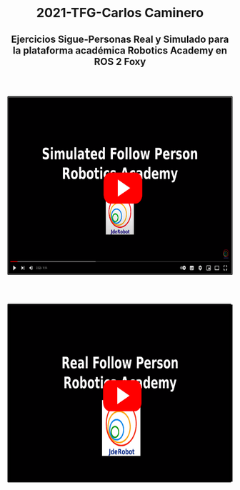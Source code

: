 <br>
<h1 align="center">2021-TFG-Carlos Caminero</h1>
<h2 align="center"> Ejercicios Sigue-Personas Real y Simulado para la plataforma académica Robotics Academy en ROS 2 Foxy</h2>

<br/><br/>
<div align="center">
  <a href="https://youtu.be/fDAU465eVxQ">
    <img src="/docs/images/youtube_sim_follow_person.png" alt="Enlace Sim Follow Person" height="400"/>
  </a>
</div>

<br/><br/>
<div align="center">
  <a href="https://youtu.be/54Jb4KJwyDM">
    <img src="/docs/images/youtube_real_follow_person.png" alt="Enlace Real Follow Person" height="400"/>
  </a>
</div>
